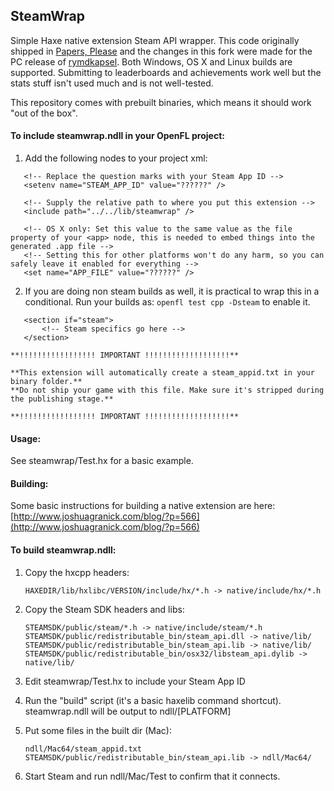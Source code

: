 SteamWrap
---------
Simple Haxe native extension Steam API wrapper. This code originally shipped in [Papers, Please](http://papersplea.se) and the changes in this fork were made for the PC release of [rymdkapsel](http://rymdkapsel.com). Both Windows, OS X and Linux builds are supported.
Submitting to leaderboards and achievements work well but the stats stuff isn't used much and is not well-tested. 

This repository comes with prebuilt binaries, which means it should work "out of the box".

#### To include steamwrap.ndll in your OpenFL project:

1. Add the following nodes to your project xml:
 ```
    <!-- Replace the question marks with your Steam App ID -->
	<setenv name="STEAM_APP_ID" value="??????" />

    <!-- Supply the relative path to where you put this extension -->
	<include path="../../lib/steamwrap" />

	<!-- OS X only: Set this value to the same value as the file property of your <app> node, this is needed to embed things into the generated .app file -->
	<!-- Setting this for other platforms won't do any harm, so you can safely leave it enabled for everything -->
	<set name="APP_FILE" value="??????" />
 ```
 
2. If you are doing non steam builds as well, it is practical to wrap this in a conditional. Run your builds as: `openfl test cpp -Dsteam` to enable it.
 ```
	<section if="steam">
		<!-- Steam specifics go here -->
	</section>
 ```

	**!!!!!!!!!!!!!!!!! IMPORTANT !!!!!!!!!!!!!!!!!!!**
	
	**This extension will automatically create a steam_appid.txt in your binary folder.**
    **Do not ship your game with this file. Make sure it's stripped during the publishing stage.**
	
	**!!!!!!!!!!!!!!!!! IMPORTANT !!!!!!!!!!!!!!!!!!!**

#### Usage:

See steamwrap/Test.hx for a basic example.

#### Building:

Some basic instructions for building a native extension are here: [http://www.joshuagranick.com/blog/?p=566](http://www.joshuagranick.com/blog/?p=566)

#### To build steamwrap.ndll:

1.  Copy the hxcpp headers:
    	
		HAXEDIR/lib/hxlibc/VERSION/include/hx/*.h -> native/include/hx/*.h

2. 	Copy the Steam SDK headers and libs:
		
		STEAMSDK/public/steam/*.h -> native/include/steam/*.h
		STEAMSDK/public/redistributable_bin/steam_api.dll -> native/lib/
		STEAMSDK/public/redistributable_bin/steam_api.lib -> native/lib/
		STEAMSDK/public/redistributable_bin/osx32/libsteam_api.dylib -> native/lib/

3. 	Edit steamwrap/Test.hx to include your Steam App ID

4. 	Run the "build" script (it's a basic haxelib command shortcut). 
	steamwrap.ndll will be output to ndll/[PLATFORM]

5.	Put some files in the built dir (Mac):
		
		ndll/Mac64/steam_appid.txt
		STEAMSDK/public/redistributable_bin/steam_api.lib -> ndll/Mac64/

6.	Start Steam and run ndll/Mac/Test to confirm that it connects.
